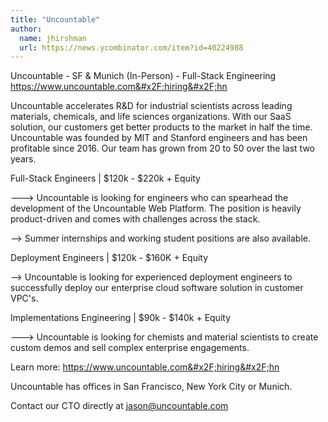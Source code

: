 ```yaml
---
title: "Uncountable"
author:
  name: jhirshman
  url: https://news.ycombinator.com/item?id=40224988
---
```

Uncountable - SF &amp; Munich (In-Person) - Full-Stack Engineering
<a href="https:&#x2F;&#x2F;www.uncountable.com&#x2F;hiring&#x2F;hn" rel="nofollow">https:&#x2F;&#x2F;www.uncountable.com&#x2F;hiring&#x2F;hn</a>

Uncountable accelerates R&amp;D for industrial scientists across leading materials, chemicals, and life sciences organizations. With our SaaS solution, our customers get better products to the market in half the time. Uncountable was founded by MIT and Stanford engineers and has been profitable since 2016. Our team has grown from 20 to 50 over the last two years.

Full-Stack Engineers | $120k - $220k + Equity

---&gt; Uncountable is looking for engineers who can spearhead the development of the Uncountable Web Platform. The position is heavily product-driven and comes with challenges across the stack.

--&gt; Summer internships and working student positions are also available.

Deployment Engineers | $120k - $160K + Equity

--&gt; Uncountable is looking for experienced deployment engineers to successfully deploy our enterprise cloud software solution in customer VPC&#x27;s.

Implementations Engineering | $90k - $140k + Equity

---&gt; Uncountable is looking for chemists and material scientists to create custom demos and sell complex enterprise engagements.

Learn more: <a href="https:&#x2F;&#x2F;www.uncountable.com&#x2F;hiring&#x2F;hn" rel="nofollow">https:&#x2F;&#x2F;www.uncountable.com&#x2F;hiring&#x2F;hn</a>

Uncountable has offices in San Francisco, New York City or Munich.

Contact our CTO directly at jason@uncountable.com
